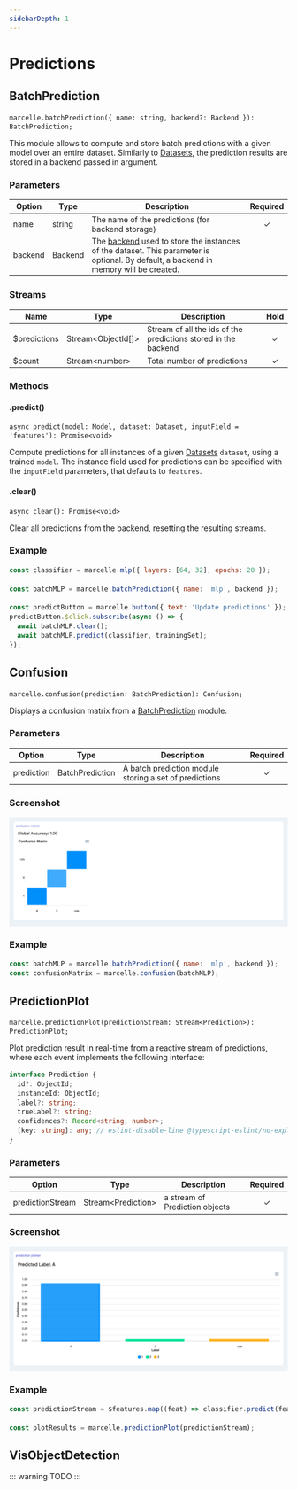 ```yaml
---
sidebarDepth: 1
---
```


# Predictions

## BatchPrediction

```tsx
marcelle.batchPrediction({ name: string, backend?: Backend }): BatchPrediction;
```

This module allows to compute and store batch predictions with a given model over an entire dataset. Similarly to [Datasets](/modules/data.html#dataset), the prediction results are stored in a backend passed in argument.

### Parameters

| Option  | Type    | Description                                                                                                                                           | Required |
| ------- | ------- | ----------------------------------------------------------------------------------------------------------------------------------------------------- | :------: |
| name    | string  | The name of the predictions (for backend storage)                                                                                                     |    ✓     |
| backend | Backend | The [backend](/api/backends) used to store the instances of the dataset. This parameter is optional. By default, a backend in memory will be created. |          |

### Streams

| Name          | Type                 | Description                                                    | Hold |
| ------------- | -------------------- | -------------------------------------------------------------- | :--: |
| \$predictions | Stream\<ObjectId[]\> | Stream of all the ids of the predictions stored in the backend |  ✓   |
| \$count       | Stream\<number\>     | Total number of predictions                                    |  ✓   |

### Methods

#### .predict()

```tsx
async predict(model: Model, dataset: Dataset, inputField = 'features'): Promise<void>
```

Compute predictions for all instances of a given [Datasets](/modules/data.html#dataset) `dataset`, using a trained `model`. The instance field used for predictions can be specified with the `inputField` parameters, that defaults to `features`.

#### .clear()

```tsx
async clear(): Promise<void>
```

Clear all predictions from the backend, resetting the resulting streams.

### Example

```js
const classifier = marcelle.mlp({ layers: [64, 32], epochs: 20 });

const batchMLP = marcelle.batchPrediction({ name: 'mlp', backend });

const predictButton = marcelle.button({ text: 'Update predictions' });
predictButton.$click.subscribe(async () => {
  await batchMLP.clear();
  await batchMLP.predict(classifier, trainingSet);
});
```

## Confusion

```tsx
marcelle.confusion(prediction: BatchPrediction): Confusion;
```

Displays a confusion matrix from a [BatchPrediction](#batchprediction) module.

### Parameters

| Option     | Type            | Description                                            | Required |
| ---------- | --------------- | ------------------------------------------------------ | :------: |
| prediction | BatchPrediction | A batch prediction module storing a set of predictions |    ✓     |

### Screenshot

<div style="background: rgb(237, 242, 247); padding: 8px; margin-top: 1rem;">
  <img src="./images/confusion.png" alt="Screenshot of the confusion component">
</div>

### Example

```js
const batchMLP = marcelle.batchPrediction({ name: 'mlp', backend });
const confusionMatrix = marcelle.confusion(batchMLP);
```

## PredictionPlot

```tsx
marcelle.predictionPlot(predictionStream: Stream<Prediction>): PredictionPlot;
```

Plot prediction result in real-time from a reactive stream of predictions, where each event implements the following interface:

```ts
interface Prediction {
  id?: ObjectId;
  instanceId: ObjectId;
  label?: string;
  trueLabel?: string;
  confidences?: Record<string, number>;
  [key: string]: any; // eslint-disable-line @typescript-eslint/no-explicit-any
}
```

### Parameters

| Option           | Type                 | Description                    | Required |
| ---------------- | -------------------- | ------------------------------ | :------: |
| predictionStream | Stream\<Prediction\> | a stream of Prediction objects |    ✓     |

### Screenshot

<div style="background: rgb(237, 242, 247); padding: 8px; margin-top: 1rem;">
  <img src="./images/predictionPlot.png" alt="Screenshot of the predictionPlot component">
</div>

### Example

```js
const predictionStream = $features.map((feat) => classifier.predict(feat)).awaitPromises();

const plotResults = marcelle.predictionPlot(predictionStream);
```

## VisObjectDetection

::: warning
TODO
:::

